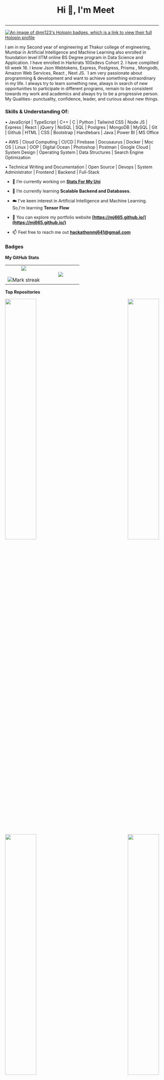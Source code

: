 <img height="15px" src="https://user-images.githubusercontent.com/73097560/115834477-dbab4500-a447-11eb-908a-139a6edaec5c.gif">

<div id="user-content-toc">
  <ul align="center">
    <summary><h1 style="display: inline-block">Hi 👋, I'm Meet</h1></summary>
  </ul>
</div>


<hr>


[![An image of @mj123's Holopin badges, which is a link to view their full Holopin profile](https://holopin.me/mj123)](https://holopin.io/@mj123)

I am in my Second year of engineering at Thakur college of engineering, Mumbai in Artificial Intelligence and Machine Learning also enrolled in foundation level IITM online BS Degree program in Data Science and Application. I have enrolled in Harkirats 100xdevs Cohort 2. I have complited till week 16. I know Json Webtokens, Express, Postgress, Prisma , Mongodb, Amazon Web Services, React , Next JS. `I am very passionate about programming & development and want to achieve something extraordinary in my life. I always try to learn something new, always in search of new opportunities to participate in different programs, remain to be consistent towards my work and academics and always try to be a progressive person. My Qualities- punctuality, confidence, leader, and curious about new things.

### Skills & Understanding Of:

• JavaScript | TypeScript | C++ | C | Python | Tailwind CSS | Node JS | Express | React | jQuery | NoSQL | SQL | Postgres | MongoDB | MySQL | Git | Github | HTML | CSS | Bootstrap | Handlebars | Java | Power BI | MS Office

• AWS | Cloud Computing | CI/CD | Firebase | Docusaurus | Docker | Moc OS | Linux | OOP | Digital Ocean | Photoshop | Postman | Google Cloud | System Design | Operating System | Data Structures | Search Engine Optimization

• Technical Writing and Documentation | Open Source | Devops | System Administrator | Frontend | Backend | Full-Stack

- 🔭 I’m currently working on **[Stats For My Uni](https://github.com/Stats-For-My-Uni/statsForMyUni)**

- 🌱 I’m currently learning **Scalable Backend and Databases.**

- ☁️ I've keen interest in Artificial Intelligence and Machine Learning. So,I'm learning **Tensor Flow**

- 🔭 You can explore my portfolio website **[https://mj665.github.io/](https://mj665.github.io/)**

- 📫 Feel free to reach me out **[hackathonmj641@gmail.com](mailto:hackathonmj641@gmail.com)**

### Badges

<b>My GitHub Stats</b>

<p align="center">
<table align="center">
<tr border="none">
<td width="50%" align="center">
  
  <img  align="center"  src="https://github-readme-stats.vercel.app/api?username=mj665&theme=dark&show_icons=true&count_private=true" />
  <br></br>
  <img  title="🔥 Get streak stats for your profile at git.io/streak-stats" alt="Mark streak" src="https://github-readme-streak-stats.herokuapp.com/?user=mj665&theme=dark&hide_border=false" /> 
</td>

<td width="50%" align="center">

  <img  align="center"  src="https://github-readme-stats.anuraghazra1.vercel.app/api/top-langs/?username=mj665&theme=dark&hide_border=false&no-bg=true&no-frame=true&langs_count=7"/>
  
  </td>
</tr>

</table>

<!--
[![Meet's github activity graph](https://github-readme-activity-graph.vercel.app/graph?username=mj665&theme=react)](https://github.com/mj665/github-readme-activity-graph)
-->


<b>Top Repositories</b>

<div width="100%" align="center">

<a href="https://github.com/Stats-For-My-Uni/statsForMyUni" align="left"><img align="left" width="45%" src="https://github-readme-stats.vercel.app/api/pin/?username=Stats-For-My-Uni&repo=statsForMyUni&title_color=ec4899&text_color=3382ed&icon_color=6366f1&bg_color=0f172a&hide_border=true&locale=en" /></a>

<a href="https://github.com/mj665/mj665.github.io" align="right"><img align="right" width="45%" src="https://github-readme-stats.vercel.app/api/pin/?username=mj665&repo=mj665.github.io&title_color=ec4899&text_color=3382ed&icon_color=6366f1&bg_color=0f172a&hide_border=true&locale=en" /></a></div><br /><br /><br /> <br /><br /> <br /><br />


<div width="100%" align="center">
<a href="https://github.com/tcet-opensource/documentation" align="left">
<img align="left" width="45%" src="https://github-readme-stats.vercel.app/api/pin/?username=tcet-opensource&repo=documentation&title_color=ec4899&text_color=3382ed&icon_color=6366f1&bg_color=0f172a&hide_border=true&locale=en" />
</a>

<a href="https://github.com/MJ665/Cropify" align="right">
<img align="right" width="45%" src="https://github-readme-stats.vercel.app/api/pin/?username=mj665&repo=Cropify&title_color=ec4899&text_color=3382ed&icon_color=6366f1&bg_color=0f172a&hide_border=true&locale=en" /></a></div><br /><br /><br /> <br /><br /> <br /><br />



<div align="center">

[![roadmap.sh](https://api.roadmap.sh/v1-badge/wide/64d94615095da82caf8d4667?variant=dark&roadmaps=ai-data-scientist%2Cfull-stack%2Cjavascript%2Ctechnical-writer)](https://roadmap.sh)

</div>

<div align="center">
  <p>Github Trophies</p>
  <a href="https://github.com/ryo-ma/github-profile-trophy" title="Go to Source">
      <img align="center" width="84%" src="https://github-profile-trophy.vercel.app/?username=mj665&theme=radical&row=1&column=7&margin-h=15&margin-w=5&no-bg=true" alt="TROPHY" />
    </a>
</div>

<div id="user-content-toc">
  <ul align="center">
    <summary><h2 style="display: inline-block">Connect With Me🤝</h2></summary>
  </ul>
</div>

<p align="center">
<a href="https://discord.com/users/mj665" target="_blank" rel="noreferrer"> <picture> <source media="(prefers-color-scheme: light)" srcset="undefined" /> <source media="(prefers-color-scheme: light)" srcset="https://raw.githubusercontent.com/danielcranney/readme-generator/main/public/icons/socials/discord.svg" /> <img src="https://raw.githubusercontent.com/danielcranney/readme-generator/main/public/icons/socials/discord.svg" width="32" height="32" /> </picture> </a> <a href="https://www.github.com/mj665" target="_blank" rel="noreferrer"> <picture> <source media="(prefers-color-scheme: dark)" srcset="https://raw.githubusercontent.com/danielcranney/readme-generator/main/public/icons/socials/github-dark.svg" /> <source media="(prefers-color-scheme: light)" srcset="https://raw.githubusercontent.com/danielcranney/readme-generator/main/public/icons/socials/github.svg" /> <img src="https://raw.githubusercontent.com/danielcranney/readme-generator/main/public/icons/socials/github.svg" width="32" height="32" /> </picture> </a> <a href="https://www.x.com/MeetJain495531" target="_blank" rel="noreferrer"> <picture> <source media="(prefers-color-scheme: dark)" srcset="https://raw.githubusercontent.com/danielcranney/readme-generator/main/public/icons/socials/twitter-dark.svg" /> <source media="(prefers-color-scheme: light)" srcset="https://raw.githubusercontent.com/danielcranney/readme-generator/main/public/icons/socials/twitter.svg" /> <img src="https://raw.githubusercontent.com/danielcranney/readme-generator/main/public/icons/socials/twitter.svg" width="32" height="32" /> </picture> </a>
</p>

<div align="center">
  

  <a href="https://www.github.com/mj665" target="_blank" rel="noreferrer"><img
src="https://img.shields.io/github/followers/mj665?logo=github&style=for-the-badge&color=6366f1&labelColor=0f172a" /></a>
<p align="center"> <img src="https://komarev.com/ghpvc/?username=mj665&label=Profile%20views&color=0e75b6&style=flat" alt="mj665" /> </p>


</div>

<img height="20px" src="https://user-images.githubusercontent.com/73097560/115834477-dbab4500-a447-11eb-908a-139a6edaec5c.gif">

<!--
**MJ665/MJ665** is a ✨ _special_ ✨ repository because its `README.md` (this file) appears on your GitHub profile.

Here are some ideas to get you started:

- 🔭 I’m currently working on ...
- 🌱 I’m currently learning ...
- 👯 I’m looking to collaborate on ...
- 🤔 I’m looking for help with ...
- 💬 Ask me about ...
- 📫 How to reach me: ...
- 😄 Pronouns: ...
- ⚡ Fun fact: ...
-->

